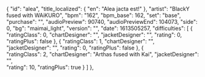 ﻿{
      "id": "alea",
      "title_localized": {
        "en": "Alea jacta est!"
      },
      "artist": "BlackY fused with WAiKURO",
      "bpm": "162",
      "bpm_base": 162,
      "set": "base",
      "purchase": "",
      "audioPreview": 90740,
      "audioPreviewEnd": 104073,
      "side": 0,
      "bg": "maimai_light",
      "version": "",
      "date": 1613505257,
      "difficulties": [
        {
          "ratingClass": 0,
          "chartDesigner": "",
          "jacketDesigner": "",
          "rating": 0,
          "ratingPlus": false
        },
        {
          "ratingClass": 1,
          "chartDesigner": "",
          "jacketDesigner": "",
          "rating": 0,
          "ratingPlus": false
        },
        { 	
          "ratingClass": 2,
          "chartDesigner": "Arthas fused with Kai",
          "jacketDesigner": "",		
          "rating": 10,
          "ratingPlus": true
        }
      ]
    },
